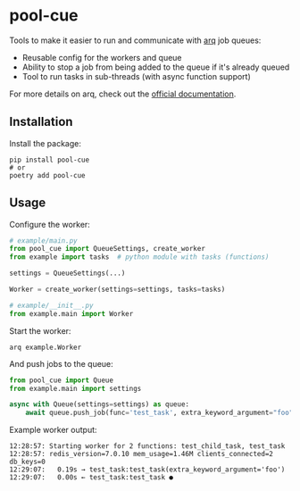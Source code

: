 # pool-cue

Tools to make it easier to run and communicate with [arq](https://github.com/samuelcolvin/arq) job queues:

* Reusable config for the workers and queue
* Ability to stop a job from being added to the queue if it's already queued
* Tool to run tasks in sub-threads (with async function support)

For more details on arq, check out the [official documentation](https://arq-docs.helpmanual.io).

## Installation

Install the package:

```shell
pip install pool-cue
# or
poetry add pool-cue
```

## Usage

Configure the worker:

```python
# example/main.py
from pool_cue import QueueSettings, create_worker
from example import tasks  # python module with tasks (functions)

settings = QueueSettings(...)

Worker = create_worker(settings=settings, tasks=tasks)
```

```python
# example/__init__.py
from example.main import Worker
```

Start the worker:

```shell
arq example.Worker
```

And push jobs to the queue:

```python
from pool_cue import Queue
from example.main import settings

async with Queue(settings=settings) as queue:
    await queue.push_job(func='test_task', extra_keyword_argument="foo")
```

Example worker output:

```
12:28:57: Starting worker for 2 functions: test_child_task, test_task
12:28:57: redis_version=7.0.10 mem_usage=1.46M clients_connected=2 db_keys=0
12:29:07:   0.19s → test_task:test_task(extra_keyword_argument='foo')
12:29:07:   0.00s ← test_task:test_task ●
```
